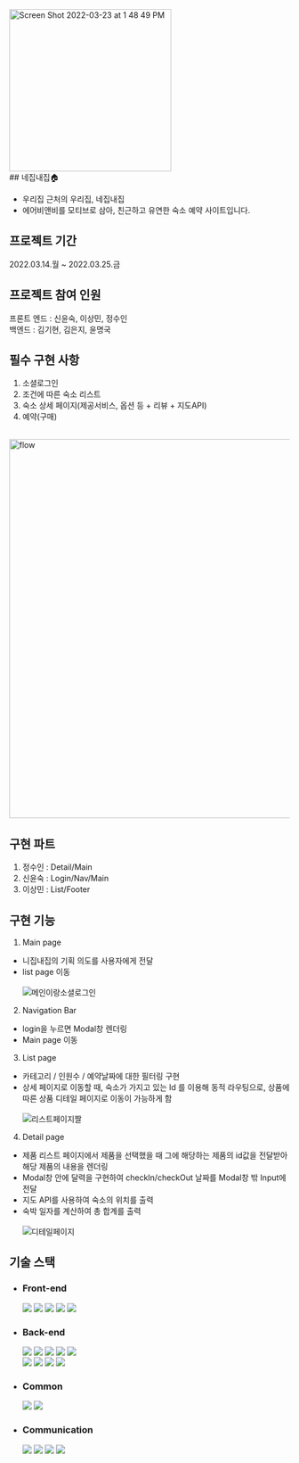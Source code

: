 <img width="291" alt="Screen Shot 2022-03-23 at 1 48 49 PM" src="https://user-images.githubusercontent.com/96307128/160246803-a9ea9f21-37eb-4bff-b8c2-1d055e7cadd5.png">
<br>
## 네집내집🏠

- 우리집 근처의 우리집, 네집내집
- 에어비앤비를 모티브로 삼아, 친근하고 유연한 숙소 예약 사이트입니다.

## 프로젝트 기간

2022.03.14.월 ~ 2022.03.25.금

## 프로젝트 참여 인원

프론트 엔드 : 신윤숙, 이상민, 정수인  
백엔드 : 김기현, 김은지, 윤명국

## 필수 구현 사항

1. 소셜로그인
2. 조건에 따른 숙소 리스트
3. 숙소 상세 페이지(제공서비스, 옵션 등 + 리뷰 + 지도API)
4. 예약(구매)<br><br>
<img width="680" alt="flow" src="https://user-images.githubusercontent.com/96307128/160084415-5b714c02-fe14-4dd9-ad39-980c9dac6493.png">

## 구현 파트

1. 정수인 : Detail/Main
2. 신윤숙 : Login/Nav/Main
3. 이상민 : List/Footer

## 구현 기능
1. Main page
 - 니집내집의 기획 의도를 사용자에게 전달
 - list page 이동<br><br>
 ![메인이랑소셜로그인](https://user-images.githubusercontent.com/96307128/160083972-224e8519-2e27-4937-ad36-e6a1e356d64e.gif)

2. Navigation Bar
 - login을 누르면 Modal창 렌더링
 - Main page 이동
 
3. List page
 - 카테고리 / 인원수 / 예약날짜에 대한 필터링 구현
 - 상세 페이지로 이동할 때, 숙소가 가지고 있는 Id 를 이용해 동적 라우팅으로, 상품에 따른 상품 디테일 페이지로 이동이 가능하게 함<br><br>
 ![리스트페이지짤](https://user-images.githubusercontent.com/96307128/160084264-f66ef696-a57b-4ab9-8f3a-05396a140fb3.gif)

4. Detail page
 - 제품 리스트 페이지에서 제품을 선택했을 때 그에 해당하는 제품의 id값을 전달받아 해당 제품의 내용을 렌더링
 - Modal창 안에 달력을 구현하여 checkIn/checkOut 날짜를 Modal창 밖 Input에 전달
 - 지도 API를 사용하여 숙소의 위치를 출력
 - 숙박 일자를 계산하여 총 합계를 출력<br><br>
![디테일페이지](https://user-images.githubusercontent.com/96307128/160084293-a8b36541-8457-4850-9a97-3ed838cace2e.gif)

## 기술 스택
 * ### Front-end  
    <a href="#"><img src="https://img.shields.io/badge/HTML-DD4B25?style=plastic&logo=html&logoColor=white"/></a>
    <a href="#"><img src="https://img.shields.io/badge/SASS-254BDD?style=plastic&logo=sass&logoColor=white"/></a>
    <a href="#"><img src="https://img.shields.io/badge/javascript-EFD81D?style=plastic&logo=javascript&logoColor=white"/></a>
    <a href="#"><img src="https://img.shields.io/badge/React-68D5F3?style=plastic&logo=react&logoColor=white"/></a>
    <a href="#"><img src="https://img.shields.io/badge/styled components-f2af9b?style=plastic&logo=styled-components &logoColor=white"/></a>
    
 * ### Back-end  
    <a href="#"><img src="https://img.shields.io/badge/python-3873A9?style=plastic&logo=python&logoColor=white"/></a>
    <a href="#"><img src="https://img.shields.io/badge/Django-0B4B33?style=plastic&logo=django&logoColor=white"/></a>
    <a href="#"><img src="https://img.shields.io/badge/MySQL-005E85?style=plastic&logo=mysql&logoColor=white"/></a>
    <a href="#"><img src="https://img.shields.io/badge/bcrypt-525252?style=plastic&logo=bcrypt&logoColor=white"/></a>
    <a href="#"><img src="https://img.shields.io/badge/postman-F76934?style=plastic&logo=postman&logoColor=white"/></a> <br/>
    <a href="#"><img src="https://img.shields.io/badge/docker-0040FF?style=plastic&logo=docker&logoColor=white"/></a> 
    <a href="#"><img src="https://img.shields.io/badge/AWS RDS-FF9701?style=plastic&logo=rds&logoColor=white"/></a>
    <a href="#"><img src="https://img.shields.io/badge/AWS S3-FF9701?style=plastic&logo=rds&logoColor=white"/></a>
    <a href="#"><img src="https://img.shields.io/badge/AWS EC2-FF9701?style=plastic&logo=rds&logoColor=white"/></a>
    
* ### Common  
    <a href="#"><img src="https://img.shields.io/badge/git-E84E32?style=plastic&logo=git&logoColor=white"/></a>
    <a href="#"><img src="https://img.shields.io/badge/RESTful API-415296?style=plastic&logoColor=white"/></a>
* ### Communication  
    <a href="#"><img src="https://img.shields.io/badge/github-1B1E23?style=plastic&logo=github&logoColor=white"/></a>
    <a href="#"><img src="https://img.shields.io/badge/Slack-D91D57?style=plastic&logo=slack&logoColor=white"/></a>
    <a href="#"><img src="https://img.shields.io/badge/Trello-2580F7?style=plastic&logo=trello&logoColor=white"/></a>
    <a href="#"><img src="https://img.shields.io/badge/Notion-F7F7F7?style=plastic&logo=notion&logoColor=black"/></a>
